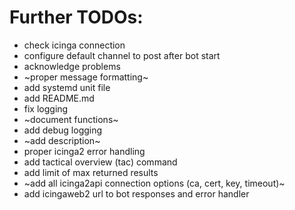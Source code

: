 # Further TODOs:

* check icinga connection
* configure default channel to post after bot start
* acknowledge problems
* ~proper message formatting~
* add systemd unit file
* add README.md
* fix logging
* ~document functions~
* add debug logging
* ~add description~
* proper icinga2 error handling
* add tactical overview (tac) command
* add limit of max returned results
* ~add all icinga2api connection options (ca, cert, key, timeout)~
* add icingaweb2 url to bot responses and error handler
